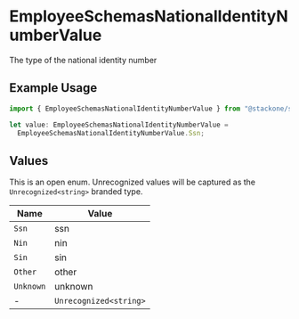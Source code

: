 # EmployeeSchemasNationalIdentityNumberValue

The type of the national identity number

## Example Usage

```typescript
import { EmployeeSchemasNationalIdentityNumberValue } from "@stackone/stackone-client-ts/sdk/models/shared";

let value: EmployeeSchemasNationalIdentityNumberValue =
  EmployeeSchemasNationalIdentityNumberValue.Ssn;
```

## Values

This is an open enum. Unrecognized values will be captured as the `Unrecognized<string>` branded type.

| Name                   | Value                  |
| ---------------------- | ---------------------- |
| `Ssn`                  | ssn                    |
| `Nin`                  | nin                    |
| `Sin`                  | sin                    |
| `Other`                | other                  |
| `Unknown`              | unknown                |
| -                      | `Unrecognized<string>` |